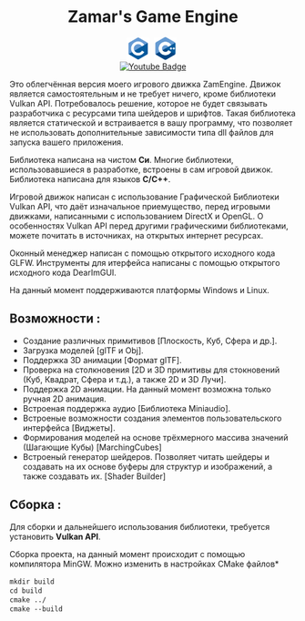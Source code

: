 <div align="center">  
  <h1> Zamar's Game Engine</h1>
  <img src="https://github.com/devicons/devicon/blob/master/icons/c/c-original.svg" title="C" alt="C" width="40" height="40"/>&nbsp;
  <img src="https://github.com/devicons/devicon/blob/master/icons/cplusplus/cplusplus-original.svg" title="C++" alt="C++" width="40" height="40"/>&nbsp;

  <div id="badges">
    <a href="https://www.youtube.com/channel/UCNJLDb9DbwjV7bNLtKzpajQ">
      <img src="https://img.shields.io/badge/YouTube-red?style=for-the-badge&logo=youtube&logoColor=white" alt="Youtube Badge"/>
    </a>
  </div>
</div>

Это облегчённая версия моего игрового движка ZamEngine. Движок является самостоятельным и не требует ничего, кроме библиотеки Vulkan API.
Потребовалось решение, которое не будет связывать разработчика с ресурсами типа шейдеров и шрифтов. 
Такая библиотека является статической и встраивается в вашу программу, что позволяет не использовать дополнительные зависимости типа dll файлов для запуска вашего приложения.

Библиотека написана на чистом **Си**. Многие библиотеки, использовавшиеся в разработке, встроены в сам игровой движок. 
Библиотека написана для языков **С/С++**.

Игровой движок написан с использование Графической Библиотеки Vulkan API, что даёт изначальное приемущество, 
перед игровыми движками, написанными с использованием DirectX и OpenGL. О особенностях Vulkan API перед другими графическими библиотеками, можете почитать
в источниках, на открытых интернет ресурсах.

Оконный менеджер написан с помощью открытого исходного кода GLFW.
Инструменты для итерфейса написаны с помощью открытого исходного кода DearImGUI.

На данный момент поддерживаются платформы Windows и Linux.

## Возможности :
- Создание различных примитивов [Плоскость, Куб, Сфера и др.].
- Загрузка моделей [glTF и Obj]. 
- Поддержка 3D анимации [Формат glTF].
- Проверка на столкновения [2D и 3D примитивы для стокновений (Куб, Квадрат, Сфера и т.д.), а также 2D и 3D Лучи].
- Поддержка 2D анимации. На  данный момент возможна только ручная 2D анимация.
- Встроеная поддержка аудио [Библиотека Miniaudio].
- Встроеные возможности создания элементов пользовательского интерфейса [Виджеты].
- Формирования моделей на основе трёхмерного массива значений (Шагающие Кубы) [MarchingCubes]
- Встроеный генератор шейдеров. Позволяет читать шейдеры и создавать на их основе буферы для структур и изображений, а также создавать их. [Shader Builder]


## Сборка :

Для сборки и дальнейшего использования библиотеки, требуется установить **Vulkan API**.

Сборка проекта, на данный момент происходит с помощью компилятора MinGW. Можно изменить в настройках CMake файлов*

    mkdir build
    cd build
    cmake ../
    cmake --build

